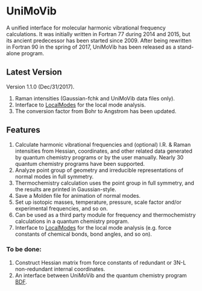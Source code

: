 # UniMoVib
A unified interface for molecular harmonic vibrational frequency calculations. It was initially written in Fortran 77 during 2014 and 2015, but its ancient predecessor has been started since 2009. After being rewritten in Fortran 90 in the spring of 2017, UniMoVib has been released as a stand-alone program.

## Latest Version
Version 1.1.0 (Dec/31/2017).

1. Raman intensities (Gaussian-fchk and UniMoVib data files only).
2. Interface to [LocalModes](https://github.com/zorkzou/OpenLocalModes) for the local mode analysis.
3. The conversion factor from Bohr to Angstrom has been updated.

## Features

1. Calculate harmonic vibrational frequencies and (optional) I.R. & Raman intensities from Hessian, coordinates, and other related data generated by quantum chemistry programs or by the user manually. Nearly 30 quantum chemistry programs have been supported.
2. Analyze point group of geometry and irreducible representations of normal modes in full symmetry.
3. Thermochemistry calculation uses the point group in full symmetry, and the results are printed in Gaussian-style.
4. Save a Molden file for animation of normal modes.
5. Set up isotopic masses, temperature, pressure, scale factor and/or experimental frequencies, and so on.
6. Can be used as a third party module for frequency and thermochemistry calculations in a quantum chemistry program.
7. Interface to [LocalModes](https://github.com/zorkzou/OpenLocalModes) for the local mode analysis (e.g. force constants of chemical bonds, bond angles, and so on).

### To be done:

1. Construct Hessian matrix from force constants of redundant or 3N-L non-redundant internal coordinates.
2. An interface between UniMoVib and the quantum chemistry program [BDF](http://182.92.69.169:7226/).
